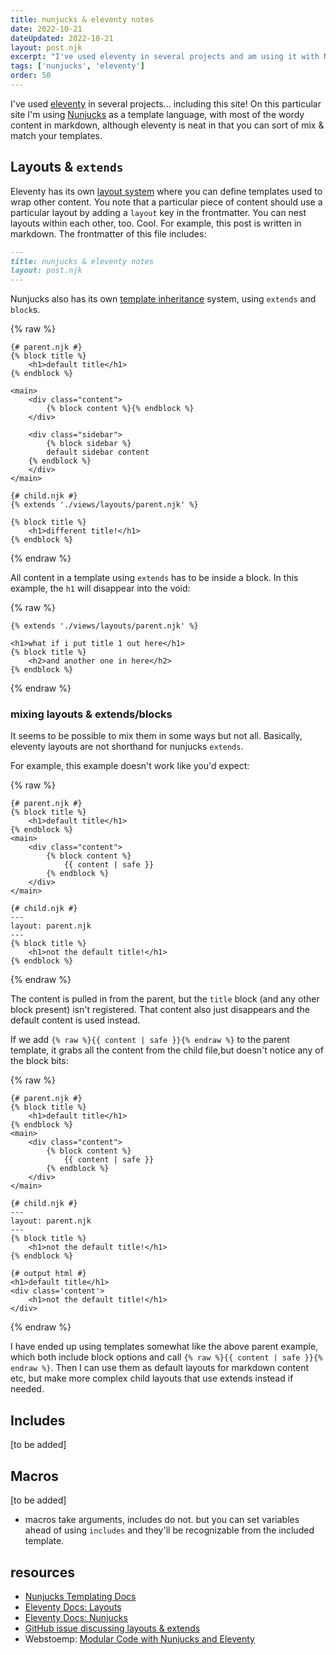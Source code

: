 ```yaml
---
title: nunjucks & eleventy notes
date: 2022-10-21
dateUpdated: 2022-10-21
layout: post.njk
excerpt: "I've used eleventy in several projects and am using it with Nunjucks (mostly) as a templating language for this site. This is a collection of notes & code snippets."
tags: ['nunjucks', 'eleventy']
order: 50
---
```


I've used [eleventy](https://www.11ty.dev/docs/) in several projects... including this site! On this particular site I'm using [Nunjucks](https://mozilla.github.io/nunjucks/) as a template language, with most of the wordy content in markdown, although eleventy is neat in that you can sort of mix & match your templates. 

## Layouts & `extends` 

Eleventy has its own [layout system](https://www.11ty.dev/docs/layouts/) where you can define templates used to wrap other content. You note that a particular piece of content should use a particular layout by adding a `layout` key in the frontmatter. You can nest layouts within each other, too. Cool. For example, this post is written in markdown. The frontmatter of this file includes: 

```md
---
title: nunjucks & eleventy notes 
layout: post.njk
---
```

Nunjucks also has its own [template inheritance](https://mozilla.github.io/nunjucks/templating.html#template-inheritance) system, using `extends` and `block`s. 


{% raw %}
```jinja2
{# parent.njk #}
{% block title %}
    <h1>default title</h1>
{% endblock %}

<main>
    <div class="content">
        {% block content %}{% endblock %}
    </div>

    <div class="sidebar">
        {% block sidebar %}
        default sidebar content
    {% endblock %}
    </div>
</main>

{# child.njk #}
{% extends './views/layouts/parent.njk' %}

{% block title %}
    <h1>different title!</h1>
{% endblock %}
```
{% endraw %}

All content in a template using `extends` has to be inside a block. In this example, the `h1` will disappear into the void: 


{% raw %}
```jinja2 
{% extends './views/layouts/parent.njk' %}

<h1>what if i put title 1 out here</h1>
{% block title %}
    <h2>and another one in here</h2>
{% endblock %}
```
{% endraw %}



### mixing layouts & extends/blocks

It seems to be possible to mix them in some ways but not all. Basically, eleventy layouts are not shorthand for nunjucks `extends`. 

For example, this example doesn't work like you'd expect: 

{% raw %}
```jinja2 
{# parent.njk #}
{% block title %}
    <h1>default title</h1>
{% endblock %}
<main>
    <div class="content">
        {% block content %}
            {{ content | safe }}
        {% endblock %}
    </div>
</main>

{# child.njk #}
---
layout: parent.njk
---
{% block title %}
    <h1>not the default title!</h1>
{% endblock %}
```
{% endraw %}


The content is pulled in from the parent, but the `title` block (and any other block present) isn't registered. That content also just disappears and the default content is used instead. 

If we add `{% raw %}{{ content | safe }}{% endraw %}` to the parent template, it grabs all the content from the child file,but doesn't notice any of the block bits:


{% raw %}
```jinja2 
{# parent.njk #}
{% block title %}
    <h1>default title</h1>
{% endblock %}
<main>
    <div class="content">
        {% block content %}
            {{ content | safe }}
        {% endblock %}
    </div>
</main>

{# child.njk #}
---
layout: parent.njk
---
{% block title %}
    <h1>not the default title!</h1>
{% endblock %}

{# output html #}
<h1>default title</h1>
<div class='content'>
    <h1>not the default title!</h1>
</div>
```
{% endraw %}


I have ended up using templates somewhat like the above parent example, which both include block options and call `{% raw %}{{ content | safe }}{% endraw %}`. Then I can use them as default layouts for markdown content etc, but make more complex child layouts that use extends instead if needed. 

## Includes 

[to be added]

## Macros

[to be added]

* macros take arguments, includes do not. but you can set variables ahead of using `includes` and they'll be recognizable from the included template.

## resources 

* [Nunjucks Templating Docs](https://mozilla.github.io/nunjucks/templating.html)
* [Eleventy Docs: Layouts](https://www.11ty.dev/docs/layouts/)
* [Eleventy Docs: Nunjucks](https://www.11ty.dev/docs/languages/nunjucks/)
* [GitHub issue discussing layouts & extends](https://github.com/11ty/eleventy/issues/853)
* Webstoemp: [Modular Code with Nunjucks and Eleventy](https://www.webstoemp.com/blog/modular-code-nunjucks-eleventy/)